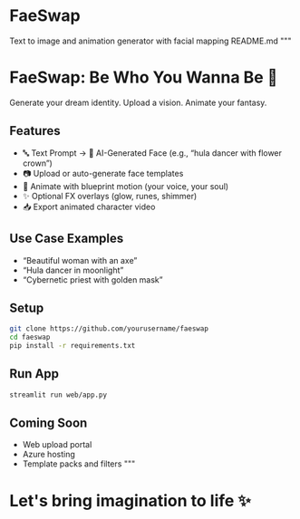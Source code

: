 # FaeSwap #
Text to image and animation generator with facial mapping
 README.md
"""
# FaeSwap: Be Who You Wanna Be 🌈

Generate your dream identity. Upload a vision. Animate your fantasy.

## Features
- 🔤 Text Prompt → 🎨 AI-Generated Face (e.g., “hula dancer with flower crown”)
- 📷 Upload or auto-generate face templates
- 🧠 Animate with blueprint motion (your voice, your soul)
- ✨ Optional FX overlays (glow, runes, shimmer)
- 📥 Export animated character video

## Use Case Examples
- “Beautiful woman with an axe”
- “Hula dancer in moonlight”
- “Cybernetic priest with golden mask”

## Setup
```bash
git clone https://github.com/yourusername/faeswap
cd faeswap
pip install -r requirements.txt
```

## Run App
```bash
streamlit run web/app.py
```

## Coming Soon
- Web upload portal
- Azure hosting
- Template packs and filters
"""

# Let's bring imagination to life ✨

